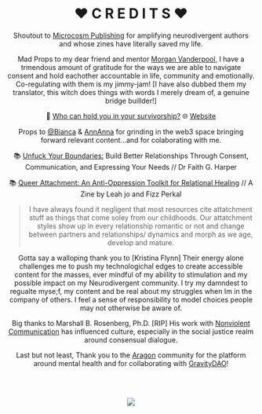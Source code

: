 <div align="center">

# ❤️ C R E D I T S ❤️
  
  Shoutout to [Microcosm Publishing](https://microcosmpublishing.com/) for amplifying neurodivergent authors and whose zines have literally saved my life.

  Mad Props to my dear friend and mentor [Morgan Vanderpool](https://twitter.com/MorganxMovement), I have a trmendous amount of gratitude for the ways we are able to navigate consent and hold eachother accountable in life, community and emotionally. Co-regulating with them is my jimmy-jam! [I have also dubbed them my translator, this witch does things with words I merely dream of, a genuine bridge buillder!]
  
  🎥 [Who can hold you in your survivorship?](https://www.youtube.com/watch?v=YQJsR7NLR7k&t=115s)
  🌐 [Website](https://www.morganvanderpool.com/)
  
  Props to [@Bianca](https://twitter.com/biancagadelha) & [AnnAnna](https://twitter.com/Annomalia96) for grinding in the web3 space bringing forward relevant content...and for colaborating with me. 
  
📚 [Unfuck Your Boundaries:](https://microcosmpublishing.com/catalog/books/8188) Build Better Relationships Through Consent, Communication, and Expressing Your Needs // Dr Faith G. Harper

📚 [Queer Attachment: An Anti-Oppression Toolkit for Relational Healing](https://liberationandmedicine.wordpress.com/2019/12/12/queer-attachment-an-anti-oppression-toolkit-for-relational-healing/) // A Zine by Leah jo and Fizz Perkal 
> I have always found it negligent that most resources cite attatchment stuff as things that come soley from our childhoods. Our attatchment styles show up in every relationship romantic or not and change between partners and relationships/ dynamics and morph as we age, develop and mature.

  
 Gotta say a walloping thank you to [Kristina Flynn] Their energy alone challenges me to push my technologichal edges to create accessible content for the masses, ever mindful of my abiility to stimulation and my possible impact on my Neurodivergent community. I try my damndest to regualte myse;f, my content and be real about my struggles when Im in the company of others. I feel a sense of responsibility to model choices people may not otherwise be aware of.  
  
  
  Big thanks to Marshall B. Rosenberg, Ph.D. [RIP]  His work with [Nonviolent Communication](https://classroommanagementcem.weebly.com/uploads/4/3/2/5/4325801/nvc_language_of_life_chapters_1-5.pdf) has influenced culture, especially in the social justice realm around consensual dialogue.
  
  Last but not least, Thank you to the [Aragon](https://twitter.com/AragonDao) community for the platform around mental health and for collaborating with [GravityDAO](https://twitter.com/GravityDAO)!
 
  
  <br>
  <br>
  <div align=center>
    
 
 ![](https://media.giphy.com/media/bOwOAey4MDO3ivBkgK/giphy-downsized.gif)
  
  
